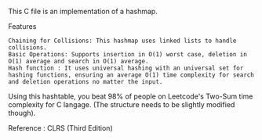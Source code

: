 This C file is an implementation of a hashmap.

Features

    Chaining for Collisions: This hashmap uses linked lists to handle collisions.
    Basic Operations: Supports insertion in O(1) worst case, deletion in O(1) average and search in O(1) average.
    Hash function : It uses universal hashing with an universal set for hashing functions, ensuring an average O(1) time complexity for search and deletion operations no matter the input.

Using this hashtable, you beat 98% of people on Leetcode's Two-Sum time complexity for C langage. (The structure needs to be slightly modified though).

Reference : CLRS (Third Edition)
